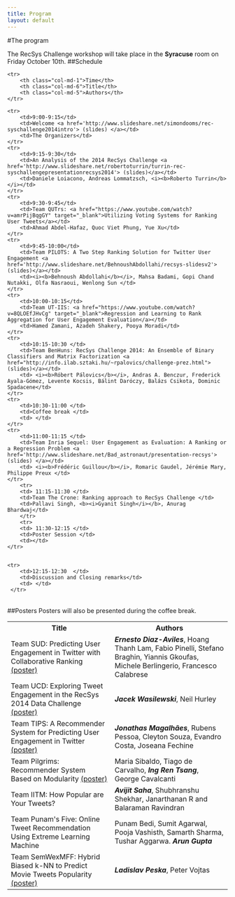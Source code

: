 ```yaml
---
title: Program
layout: default
---
```

#The program

The RecSys Challenge workshop will take place in the __Syracuse__ room on Friday October 10th.
##Schedule

<table class="table-bordered table-striped table-condensed table-nonfluid">
  
    <tr>
        <th class="col-md-1">Time</th>
        <th class="col-md-6">Title</th>
        <th class="col-md-5">Authors</th>
    </tr>
  
    <tr>
        <td>9:00-9:15</td>
        <td>Welcome <a href='http://www.slideshare.net/simondooms/rec-syschallenge2014intro'> (slides) </a></td>
        <td>The Organizers</td>
    </tr>
    <tr>
        <td>9:15-9:30</td>
        <td>An Analysis of the 2014 RecSys Challenge <a href='http://www.slideshare.net/robertoturrin/turrin-rec-syschallengepresentationrecsys2014'> (slides)</a></td>
        <td>Daniele Loiacono, Andreas Lommatzsch, <i><b>Roberto Turrin</b></i></td>
    </tr>
    <tr>
        <td>9:30-9:45</td>
        <td>Team QUTrs: <a href="https://www.youtube.com/watch?v=amrPijBqgGY" target="_blank">Utilizing Voting Systems for Ranking User Tweets</a></td>
        <td>Ahmad Abdel-Hafaz, Quoc Viet Phung, Yue Xu</td>
    </tr>
    <tr>
        <td>9:45-10:00</td>
        <td>Team PILOTS: A Two Step Ranking Solution for Twitter User Engagement <a href='http://www.slideshare.net/BehnoushAbdollahi/recsys-slidesv2'> (slides)</a></td>
        <td><i><b>Behnoush Abdollahi</b></i>, Mahsa Badami, Gopi Chand Nutakki, Olfa Nasraoui, Wenlong Sun </td>
    </tr>
    <tr>
        <td>10:00-10:15</td>
        <td>Team UT-IIS: <a href="https://www.youtube.com/watch?v=8QLOEfJHvCg" target="_blank">Regression and Learning to Rank Aggregation for User Engagement Evaluation</a></td>
        <td>Hamed Zamani, Azadeh Shakery, Pooya Moradi</td>
    </tr>    
    <tr>
        <td>10:15-10:30 </td>
        <td>Team BenHuns: RecSys Challenge 2014: An Ensemble of Binary Classifiers and Matrix Factorization <a href="http://info.ilab.sztaki.hu/~rpalovics/challenge-prez.html"> (slides)</a></td>
        <td> <i><b>Róbert Pálovics</b></i>, Andras A. Benczur, Frederick Ayala-Gómez, Levente Kocsis, Bálint Daróczy, Balázs Csikota, Dominic Spadacene</td>
    </tr>    
    <tr>
        <td>10:30-11:00 </td>
        <td>Coffee break </td>
        <td> </td>
    </tr>    
    <tr>
        <td>11:00-11:15 </td>
        <td>Team Inria Sequel: User Engagement as Evaluation: A Ranking or a Regression Problem <a href='http://www.slideshare.net/Bad_astronaut/presentation-recsys'> (slides) </a></td>
        <td> <i><b>Frédéric Guillou</b></i>, Romaric Gaudel, Jérémie Mary, Philippe Preux </td>
    </tr>    
        <tr>
        <td> 11:15-11:30 </td>
        <td>Team The Crone: Ranking approach to RecSys Challenge </td>
        <td>Pallavi Singh, <b><i>Gyanit Singh</i></b>, Anurag Bhardwaj</td>
        </tr>   
        <tr>
        <td> 11:30-12:15 </td>
        <td>Poster Session </td>
        <td></td>
    </tr>   
    
    
    <tr>
        <td>12:15-12:30  </td>
        <td>Discussion and Closing remarks</td>
        <td> </td>
     </tr>   
</table>


##Posters
Posters will also be presented during the coffee break.

<table class="table-bordered table-striped table-condensed">
    <tr>
        <th>Title</th>
        <th>Authors</th>
    </tr>
      <tr>
        <td>Team SUD: Predicting User Engagement in Twitter with Collaborative Ranking <a href='http://www.slideshare.net/bluebalamx/2014-recsys-challenge6suddiazavilespostera4'> (poster) </a></td>
        <td><i><b>Ernesto Diaz-Aviles</b></i>, Hoang Thanh Lam, Fabio Pinelli, Stefano Braghin, Yiannis Gkoufas, Michele Berlingerio, Francesco Calabrese</td>
      </tr>   
      <tr>
        <td>Team UCD: Exploring Tweet Engagement in the RecSys 2014 Data Challenge <a href='http://www.slideshare.net/JacekWasilewski1/rec-sys2014challengeworkshop'> (poster)</a></td>
        <td> <i><b>Jacek Wasilewski</b></i>, Neil Hurley</td>
      </tr>   
       <tr>
        <td>Team TIPS: A Recommender System for Predicting User Engagement in Twitter <a href='http://pt.slideshare.net/jonmagal/recsys-2014'> (poster) </a></td>
        <td><i><b>Jonathas Magalhães</b></i>, Rubens Pessoa, Cleyton Souza, Evandro Costa, Joseana Fechine </td>
      </tr>  
       <tr>
        <td>Team Pilgrims: Recommender System Based on Modularity <a href='http://www.slideshare.net/inden/poster-maria'> (poster) </a></td>
        <td>Maria Sibaldo, Tiago de Carvalho, <i><b>Ing Ren Tsang</b></i>, George Cavalcanti </td>
      </tr>  
       <tr>
        <td>Team IITM: How Popular are Your Tweets?  </td>
        <td><b><i>Avijit Saha</i></b>, Shubhranshu Shekhar, Janarthanan R and Balaraman Ravindran  </td>
      </tr>  
       <tr>
        <td>Team Punam's Five: Online Tweet Recommendation Using Extreme Learning Machine</td>
        <td>Punam Bedi, Sumit Agarwal, Pooja Vashisth, Samarth Sharma, Tushar Aggarwa. <b><i>Arun Gupta</i></b> </td>
      </tr>  
      <tr>
        <td>Team SemWexMFF: Hybrid Biased k-NN to Predict Movie Tweets Popularity <a href='http://www.slideshare.net/LadislavPeska/recsys-challenge-2014'> (poster) </a></td>
        <td><i><b>Ladislav Peska</b></i>, Peter Vojtas</td>
      </tr>  
</table>


